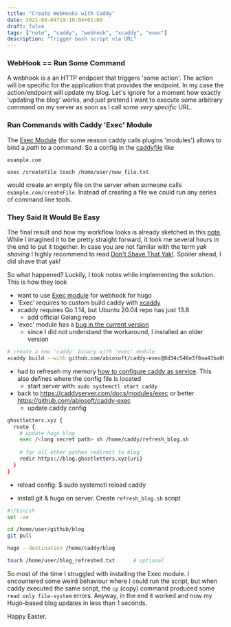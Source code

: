 ```yaml
---
title: "Create WebHooks with Caddy"
date: 2021-04-04T19:10:04+01:00
draft: false
tags: ["note", "caddy", "webhook", "xcaddy", "exec"]
description: "Trigger bash script via URL"
---
```


### WebHook == Run Some Command

A webhook is a an HTTP endpoint that triggers 'some action'. The action will be specific for the application that provides the endpoint. In my case the action/endpoint will update my blog. Let's ignore for a moment how exactly 'updating the blog' works, and just pretend I want to execute some arbitrary command on my server as soon as I call some *very specific* URL.

### Run Commands with Caddy 'Exec' Module

The [Exec Module](https://caddyserver.com/docs/modules/exec) (for some reason caddy calls plugins 'modules') allows to bind a *path* to a command. So a config in the [caddyfile](https://caddyserver.com/docs/quick-starts/caddyfile) like

```
example.com

exec /createFile touch /home/user/new_file.txt
```

would create an empty file on the server when someone calls `example.com/createFile`. Instead of creating a file we could run any series of command line tools.

### They Said It Would Be Easy

The final result and how my workflow looks is already sketched in this [note](https://blog.ghostletters.xyz/notes/2020/4/2/1510/). While I imagined it to be pretty straight forward, it took me several hours in the end to put it together. In case you are not familar with the term *yak shaving* I highly recommend to read [Don't Shave That Yak!](https://seths.blog/2005/03/dont_shave_that/). Spoiler ahead, I did shave that yak!

So what happened? Luckily, I took notes while implementing the solution. This is how they look

- want to use [Exec module](https://caddyserver.com/docs/modules/exec) for webhook for hugo
- 'Exec' requires to custom build caddy with [xcaddy](https://github.com/caddyserver/xcaddy)
- xcaddy requires Go 1.14, but Ubuntu 20.04 repo has just 13.8
  - add official Golang repo
- 'exec' module has a [bug in the current version](https://github.com/abiosoft/caddy-exec/issues/9)
  - since I did not understand the workaround, I installed an older version

```bash
# create a new 'caddy' binary with 'exec' module
xcaddy build --with github.com/abiosoft/caddy-exec@8d34c546e3f0aa43ba803955e7d5dd2bc7bb3780
```

- had to refreseh my memory [how to configure caddy as service](https://caddyserver.com/docs/install#linux-service). This also defines where the config file is located
  - start server with: `sudo systemctl start caddy`
- back to https://caddyserver.com/docs/modules/exec or better https://github.com/abiosoft/caddy-exec
  - update caddy config

```bash
ghostletters.xyz {
  route {
    # update hugo blog
    exec /<long secret path> sh /home/caddy/refresh_blog.sh
    
    # for all other pathes redirect to blog
    redir https://blog.ghostletters.xyz{uri}
  }
}
```

- reload config: $ sudo systemctl reload caddy

- install git & hugo on server. Create `refresh_blog.sh` script

```bash
#!/bin/sh
set -xe

cd /home/user/github/blog
git pull

hugo --destination /home/caddy/blog

touch /home/user/blog_refreshed.txt      # optional
```
So most of the time I struggled with installing the Exec module. I encountered some weird behaviour where I could run the script, but when caddy executed the same script, the `cp` (copy) command produced some `read only file-system` errors. Anyway, in the end it worked and now my Hugo-based blog updates in less than 1 seconds.

Happy Easter.

